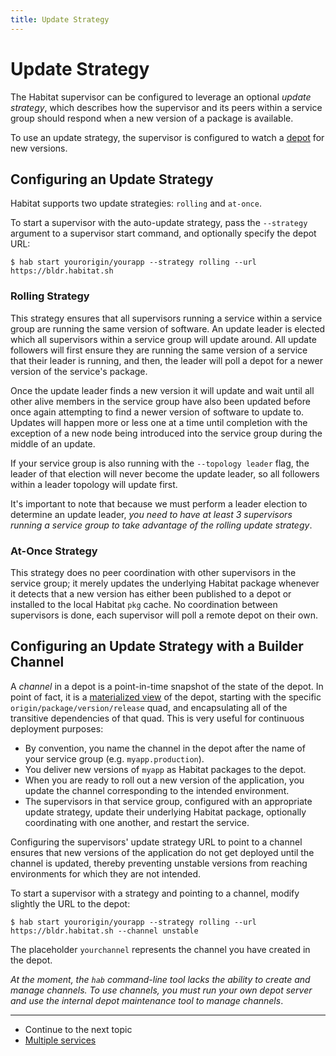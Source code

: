 ```yaml
---
title: Update Strategy
---
```


# Update Strategy

The Habitat supervisor can be configured to leverage an optional _update strategy_, which describes how the supervisor and its peers within a service group should respond when a new version of a package is available.

To use an update strategy, the supervisor is configured to watch a [depot](/docs/concepts-depot) for new versions.

## Configuring an Update Strategy

Habitat supports two update strategies: `rolling` and `at-once`.

To start a supervisor with the auto-update strategy, pass the `--strategy` argument to a supervisor start command, and optionally specify the depot URL:

    $ hab start yourorigin/yourapp --strategy rolling --url https://bldr.habitat.sh

### Rolling Strategy

This strategy ensures that all supervisors running a service within a service group are running the same version of software. An update leader is elected which all supervisors within a service group will update around. All update followers will first ensure they are running the same version of a service that their leader is running, and then, the leader will poll a depot for a newer version of the service's package.

Once the update leader finds a new version it will update and wait until all other alive members in the service group have also been updated before once again attempting to find a newer version of software to update to. Updates will happen more or less one at a time until completion with the exception of a new node being introduced into the service group during the middle of an update.

If your service group is also running with the `--topology leader` flag, the leader of that election will never become the update leader, so all followers within a leader topology will update first.

It's important to note that because we must perform a leader election to determine an update leader, *you need to have at least 3 supervisors running a service group to take advantage of the rolling update strategy*.

### At-Once Strategy

This strategy does no peer coordination with other supervisors in the service group; it merely updates the underlying Habitat package whenever it detects that a new version has either been published to a depot or installed to the local Habitat `pkg` cache. No coordination between supervisors is done, each supervisor will poll a remote depot on their own.

## Configuring an Update Strategy with a Builder Channel

A _channel_ in a depot is a point-in-time snapshot of the state of the depot. In point of fact, it is a [materialized view](https://en.wikipedia.org/wiki/Materialized_view) of the depot, starting with the specific `origin/package/version/release` quad, and encapsulating all of the transitive dependencies of that quad. This is very useful for continuous deployment purposes:

* By convention, you name the channel in the depot after the name of your service group (e.g. `myapp.production`).
* You deliver new versions of `myapp` as Habitat packages to the depot.
* When you are ready to roll out a new version of the application, you update the channel corresponding to the intended environment.
* The supervisors in that service group, configured with an appropriate update strategy, update their underlying Habitat package, optionally coordinating with one another, and restart the service.

Configuring the supervisors'  update strategy URL to point to a channel ensures that new versions of the application do not get deployed until the channel is updated, thereby preventing unstable versions from reaching environments for which they are not intended.

To start a supervisor with a strategy and pointing to a channel, modify slightly the URL to the depot:

    $ hab start yourorigin/yourapp --strategy rolling --url https://bldr.habitat.sh --channel unstable

The placeholder `yourchannel` represents the channel you have created in the depot.

_At the moment, the `hab` command-line tool lacks the ability to create and manage channels. To use channels, you must run your own depot server and use the internal depot maintenance tool to manage channels_.

<hr>
<ul class="main-content--link-nav">
  <li>Continue to the next topic</li>
  <li><a href="/docs/run-packages-multiple-services">Multiple services</a></li>
</ul>
